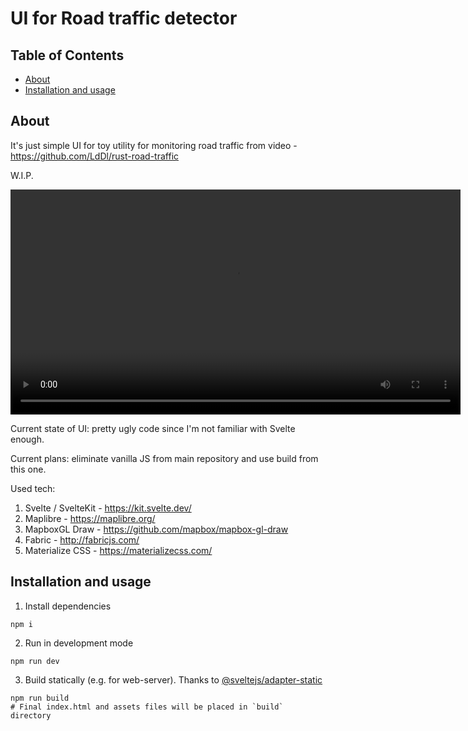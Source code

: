 # UI for Road traffic detector


## Table of Contents

- [About](#about)
- [Installation and usage](#installation-and-usage)

## About

It's just simple UI for toy utility for monitoring road traffic from video - https://github.com/LdDl/rust-road-traffic

W.I.P.

<video src='https://github.com/user-attachments/assets/49fcc355-c05f-4847-961f-13a4abb1b0a6' width="720px"></video>

Current state of UI: pretty ugly code since I'm not familiar with Svelte enough.

Current plans: eliminate vanilla JS from main repository and use build from this one.

Used tech:
1. Svelte / SvelteKit - https://kit.svelte.dev/
2. Maplibre - https://maplibre.org/
3. MapboxGL Draw - https://github.com/mapbox/mapbox-gl-draw
4. Fabric - http://fabricjs.com/
5. Materialize CSS - https://materializecss.com/

## Installation and usage

1. Install dependencies

```shell
npm i
```

2. Run in development mode

```shell
npm run dev
```

3. Build statically (e.g. for web-server). Thanks to [@sveltejs/adapter-static](https://www.npmjs.com/package/@sveltejs/adapter-static)

```shell
npm run build
# Final index.html and assets files will be placed in `build` directory
```
